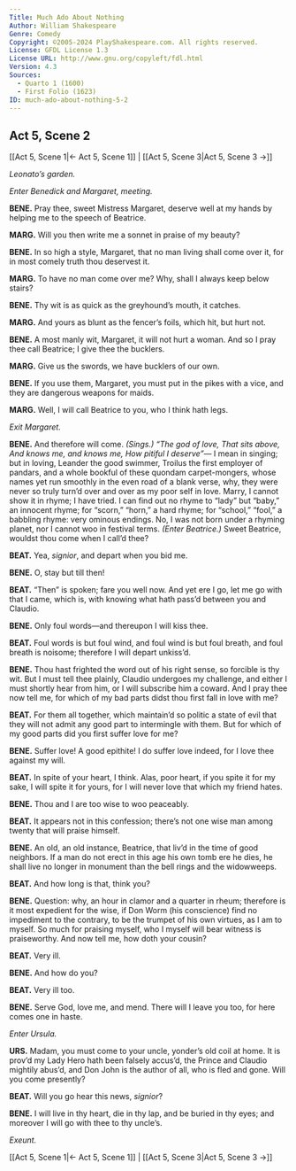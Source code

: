 ```yaml
---
Title: Much Ado About Nothing
Author: William Shakespeare
Genre: Comedy
Copyright: ©2005-2024 PlayShakespeare.com. All rights reserved.
License: GFDL License 1.3
License URL: http://www.gnu.org/copyleft/fdl.html
Version: 4.3
Sources:
  - Quarto 1 (1600)
  - First Folio (1623)
ID: much-ado-about-nothing-5-2
---
```


## Act 5, Scene 2
[[Act 5, Scene 1|← Act 5, Scene 1]] | [[Act 5, Scene 3|Act 5, Scene 3 →]]

*Leonato’s garden.*

*Enter Benedick and Margaret, meeting.*

**BENE.**
Pray thee, sweet Mistress Margaret, deserve well at my hands by helping me to the speech of Beatrice.

**MARG.**
Will you then write me a sonnet in praise of my beauty?

**BENE.**
In so high a style, Margaret, that no man living shall come over it, for in most comely truth thou deservest it.

**MARG.**
To have no man come over me? Why, shall I always keep below stairs?

**BENE.**
Thy wit is as quick as the greyhound’s mouth, it catches.

**MARG.**
And yours as blunt as the fencer’s foils, which hit, but hurt not.

**BENE.**
A most manly wit, Margaret, it will not hurt a woman. And so I pray thee call Beatrice; I give thee the bucklers.

**MARG.**
Give us the swords, we have bucklers of our own.

**BENE.**
If you use them, Margaret, you must put in the pikes with a vice, and they are dangerous weapons for maids.

**MARG.**
Well, I will call Beatrice to you, who I think hath legs.

*Exit Margaret.*

**BENE.**
And therefore will come.
*(Sings.)*
*“The god of love,*
*That sits above,*
*And knows me, and knows me,*
*How pitiful I deserve”⁠—*
I mean in singing; but in loving, Leander the good swimmer, Troilus the first employer of pandars, and a whole bookful of these quondam carpet-mongers, whose names yet run smoothly in the even road of a blank verse, why, they were never so truly turn’d over and over as my poor self in love. Marry, I cannot show it in rhyme; I have tried. I can find out no rhyme to “lady” but “baby,” an innocent rhyme; for “scorn,” “horn,” a hard rhyme; for “school,” “fool,” a babbling rhyme: very ominous endings. No, I was not born under a rhyming planet, nor I cannot woo in festival terms.
*(Enter Beatrice.)*
Sweet Beatrice, wouldst thou come when I call’d thee?

**BEAT.**
Yea, *signior*, and depart when you bid me.

**BENE.**
O, stay but till then!

**BEAT.**
“Then” is spoken; fare you well now. And yet ere I go, let me go with that I came, which is, with knowing what hath pass’d between you and Claudio.

**BENE.**
Only foul words—and thereupon I will kiss thee.

**BEAT.**
Foul words is but foul wind, and foul wind is but foul breath, and foul breath is noisome; therefore I will depart unkiss’d.

**BENE.**
Thou hast frighted the word out of his right sense, so forcible is thy wit. But I must tell thee plainly, Claudio undergoes my challenge, and either I must shortly hear from him, or I will subscribe him a coward. And I pray thee now tell me, for which of my bad parts didst thou first fall in love with me?

**BEAT.**
For them all together, which maintain’d so politic a state of evil that they will not admit any good part to intermingle with them. But for which of my good parts did you first suffer love for me?

**BENE.**
Suffer love! A good epithite! I do suffer love indeed, for I love thee against my will.

**BEAT.**
In spite of your heart, I think. Alas, poor heart, if you spite it for my sake, I will spite it for yours, for I will never love that which my friend hates.

**BENE.**
Thou and I are too wise to woo peaceably.

**BEAT.**
It appears not in this confession; there’s not one wise man among twenty that will praise himself.

**BENE.**
An old, an old instance, Beatrice, that liv’d in the time of good neighbors. If a man do not erect in this age his own tomb ere he dies, he shall live no longer in monument than the bell rings and the widowweeps.

**BEAT.**
And how long is that, think you?

**BENE.**
Question: why, an hour in clamor and a quarter in rheum; therefore is it most expedient for the wise, if Don Worm (his conscience) find no impediment to the contrary, to be the trumpet of his own virtues, as I am to myself. So much for praising myself, who I myself will bear witness is praiseworthy. And now tell me, how doth your cousin?

**BEAT.**
Very ill.

**BENE.**
And how do you?

**BEAT.**
Very ill too.

**BENE.**
Serve God, love me, and mend. There will I leave you too, for here comes one in haste.

*Enter Ursula.*

**URS.**
Madam, you must come to your uncle, yonder’s old coil at home. It is prov’d my Lady Hero hath been falsely accus’d, the Prince and Claudio mightily abus’d, and Don John is the author of all, who is fled and gone. Will you come presently?

**BEAT.**
Will you go hear this news, *signior*?

**BENE.**
I will live in thy heart, die in thy lap, and be buried in thy eyes; and moreover I will go with thee to thy uncle’s.

*Exeunt.*

[[Act 5, Scene 1|← Act 5, Scene 1]] | [[Act 5, Scene 3|Act 5, Scene 3 →]]